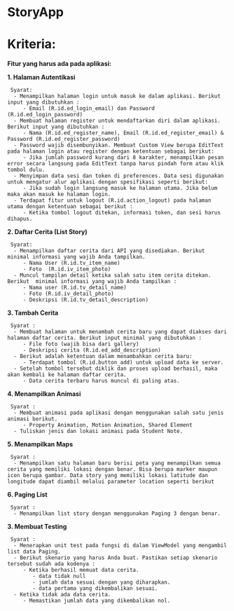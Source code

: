 # StoryApp

# Kriteria:
**Fitur yang harus ada pada aplikasi:**

  **1. Halaman Autentikasi**
     
     Syarat:
      - Menampilkan halaman login untuk masuk ke dalam aplikasi. Berikut input yang dibutuhkan :
         - Email (R.id.ed_login_email) dan Password (R.id.ed_login_password)
      - Membuat halaman register untuk mendaftarkan diri dalam aplikasi. Berikut input yang dibutuhkan :
         - Nama (R.id.ed_register_name), Email (R.id.ed_register_email) & Password (R.id.ed_register_password)
      - Password wajib disembunyikan. Membuat Custom View berupa EditText pada halaman login atau register dengan ketentuan sebagai berikut:
         - Jika jumlah password kurang dari 8 karakter, menampilkan pesan error secara langsung pada EditText tanpa harus pindah form atau klik tombol dulu.
      - Menyimpan data sesi dan token di preferences. Data sesi digunakan untuk mengatur alur aplikasi dengan spesifikasi seperti berikut: 
         - Jika sudah login langsung masuk ke halaman utama. Jika belum maka akan masuk ke halaman login. 
      - Terdapat fitur untuk logout (R.id.action_logout) pada halaman utama dengan ketentuan sebagai berikut :
         - Ketika tombol logout ditekan, informasi token, dan sesi harus dihapus.
      
  **2. Daftar Cerita (List Story)**
     
     Syarat:
      - Menampilkan daftar cerita dari API yang disediakan. Berikut minimal informasi yang wajib Anda tampilkan.
         - Nama User (R.id.tv_item_name)
         - Foto  (R.id.iv_item_photo)
      - Muncul tampilan detail ketika salah satu item cerita ditekan. Berikut  minimal informasi yang wajib Anda tampilkan :
         - Nama user (R.id.tv_detail_name)
         - Foto (R.id.iv_detail_photo)
         - Deskripsi (R.id.tv_detail_description)

**3. Tambah Cerita**

     Syarat :
      - Membuat halaman untuk menambah cerita baru yang dapat diakses dari halaman daftar cerita. Berikut input minimal yang dibutuhkan :
         - File foto (wajib bisa dari gallery)
         - Deskripsi cerita (R.id.ed_add_description)
      - Berikut adalah ketentuan dalam menambahkan cerita baru: 
         - Terdapat tombol (R.id.button_add) untuk upload data ke server. 
      - Setelah tombol tersebut diklik dan proses upload berhasil, maka akan kembali ke halaman daftar cerita. 
         - Data cerita terbaru harus muncul di paling atas.
         
 **4. Menampilkan Animasi**

     Syarat :
      - Membuat animasi pada aplikasi dengan menggunakan salah satu jenis animasi berikut.
         - Property Animation, Motion Animation, Shared Element
      - Tuliskan jenis dan lokasi animasi pada Student Note.

**5. Menampilkan Maps**

     Syarat :
      - Menampilkan satu halaman baru berisi peta yang menampilkan semua cerita yang memiliki lokasi dengan benar. Bisa berupa marker maupun icon berupa gambar. Data story yang memiliki lokasi latitude dan longitude dapat diambil melalui parameter location seperti berikut

**6. Paging List**

     Syarat :
      - Menampilkan list story dengan menggunakan Paging 3 dengan benar.

**3. Membuat Testing**

     Syarat :
      - Menerapkan unit test pada fungsi di dalam ViewModel yang mengambil list data Paging.
      - Berikut skenario yang harus Anda buat. Pastikan setiap skenario tersebut sudah ada kodenya : 
         - Ketika berhasil memuat data cerita.
            - data tidak null
            - jumlah data sesuai dengan yang diharapkan.
            - data pertama yang dikembalikan sesuai.
      - Ketika tidak ada data cerita.
         - Memastikan jumlah data yang dikembalikan nol.
